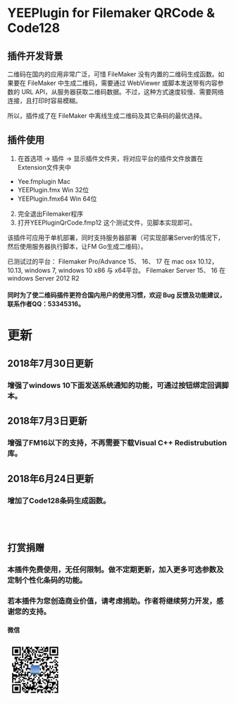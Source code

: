 # YEEPlugin for Filemaker QRCode & Code128
## 插件开发背景  
二维码在国内的应用非常广泛，可惜 FileMaker 没有内置的二维码生成函数。如果要在 FileMaker 中生成二维码，需要通过 WebViewer 或脚本发送带有内容参数的 URL API，从服务器获取二维码数据。不过，这种方式速度较慢、需要网络连接，且打印时容易模糊。

所以，插件成了在 FileMaker 中离线生成二维码及其它条码的最优选择。

## 插件使用  
1. 在首选项 -> 插件 -> 显示插件文件夹，将对应平台的插件文件放置在Extension文件夹中

* Yee.fmplugin		Mac  
* YEEPlugin.fmx		Win 32位  
* YEEPlugin.fmx64		Win 64位  

2. 完全退出Filemaker程序  
3. 打开YEEPluginQrCode.fmp12 这个测试文件，见脚本实现即可。

该插件可应用于单机部署，同时支持服务器部署（可实现部署Server的情况下，然后使用服务器执行脚本，让FM Go生成二维码）。

已测试过的平台：
Filemaker Pro/Advance 15、 16、 17 在 mac osx 10.12， 10.13, windows 7, windows 10 x86 与 x64平台。
Filemaker Server 15、 16 在 windows Server 2012 R2

#### 同时为了使二维码插件更符合国内用户的使用习惯，欢迎 Bug 反馈及功能建议，联系作者QQ：53345316。

# 更新

## 2018年7月30日更新
### 增强了windows 10下面发送系统通知的功能，可通过按钮绑定回调脚本。
## 2018年7月3日更新
### 增强了FM16以下的支持，不再需要下载Visual C++ Redistrubution库。
## 2018年6月24日更新
### 增加了Code128条码生成函数。

<br>
<br>

## 打赏捐赠
### 本插件免费使用，无任何限制。做不定期更新，加入更多可选参数及定制个性化条码的功能。
### 若本插件为您创造商业价值，请考虑捐助。作者将继续努力开发，感谢您的支持。

#### 微信
<p align="left">
  <img src="https://github.com/OrcaData/FMQRCode/raw/master/wechatpay.png" width="25%" height="25%" />
</p>

